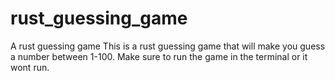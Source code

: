 # rust_guessing_game
A rust guessing game
This is a rust guessing game that will make you guess a number between 1-100.
Make sure to run the game in the terminal or it wont run.
